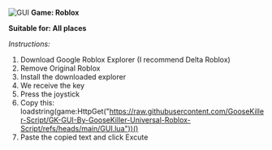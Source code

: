 ![GUI](https://github.com/GooseKiller-Script/GK-Hub-By-GooseKiller-Universal-Roblox-Script/blob/main/GK-GUI-Icon.png)
**Game: Roblox**

**Suitable for: All places**


*Instructions:*

1. Download Google Roblox Explorer (I recommend Delta Roblox) 
2. Remove Original Roblox 
3. Install the downloaded explorer 
4. We receive the key
5. Press the joystick 
6. Copy this: loadstring(game:HttpGet("https://raw.githubusercontent.com/GooseKiller-Script/GK-GUI-By-GooseKiller-Universal-Roblox-Script/refs/heads/main/GUI.lua"))()
7. Paste the copied text and click Excute
